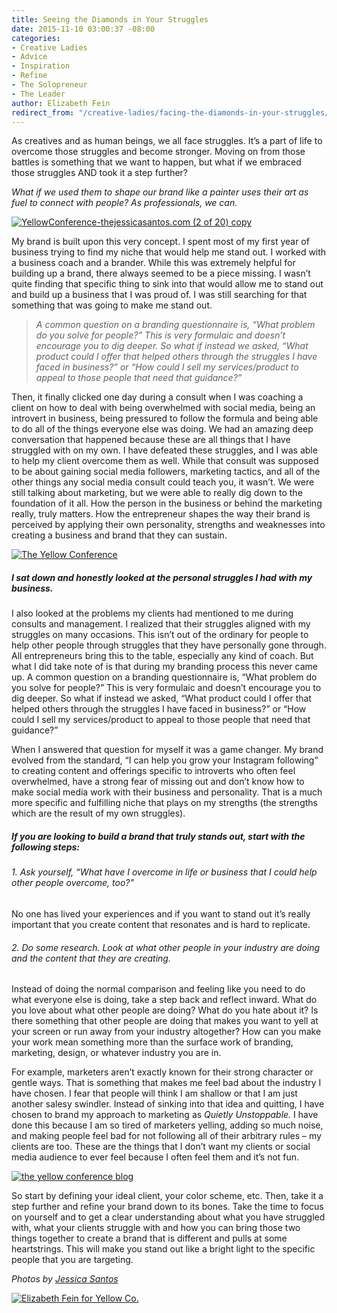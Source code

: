 ```yaml
---
title: Seeing the Diamonds in Your Struggles
date: 2015-11-10 03:00:37 -08:00
categories:
- Creative Ladies
- Advice
- Inspiration
- Refine
- The Solopreneur
- The Leader
author: Elizabeth Fein
redirect_from: "/creative-ladies/facing-the-diamonds-in-your-struggles/"
---
```


As creatives and as human beings, we all face struggles. It’s a part of life to overcome those struggles and become stronger. Moving on from those battles is something that we want to happen, but what if we embraced those struggles AND took it a step further?

_What if we used them to shape our brand like a painter uses their art as fuel to connect with people? As professionals, we can._

[![YellowConference-thejessicasantos.com (2 of 20) copy](https://yellow-blog-images.imgix.net/2015/11/YellowConference-thejessicasantos.com-2-of-20-copy.jpg)](https://yellow-blog-images.imgix.net/2015/11/YellowConference-thejessicasantos.com-2-of-20-copy.jpg)

My brand is built upon this very concept. I spent most of my first year of business trying to find my niche that would help me stand out. I worked with a business coach and a brander. While this was extremely helpful for building up a brand, there always seemed to be a piece missing. I wasn’t quite finding that specific thing to sink into that would allow me to stand out and build up a business that I was proud of. I was still searching for that something that was going to make me stand out.

> _A common question on a branding questionnaire is, “What problem do you solve for people?” This is very formulaic and doesn’t encourage you to dig deeper. So what if instead we asked, “What product could I offer that helped others through the struggles I have faced in business?” or “How could I sell my services/product to appeal to those people that need that guidance?”_

Then, it finally clicked one day during a consult when I was coaching a client on how to deal with being overwhelmed with social media, being an introvert in business, being pressured to follow the formula and being able to do all of the things everyone else was doing. We had an amazing deep conversation that happened because these are all things that I have struggled with on my own. I have defeated these struggles, and I was able to help my client overcome them as well. While that consult was supposed to be about gaining social media followers, marketing tactics, and all of the other things any social media consult could teach you, it wasn’t. We were still talking about marketing, but we were able to really dig down to the foundation of it all. How the person in the business or behind the marketing really, truly matters. How the entrepreneur shapes the way their brand is perceived by applying their own personality, strengths and weaknesses into creating a business and brand that they can sustain.

[![The Yellow Conference](https://yellow-blog-images.imgix.net/2015/10/YellowConference-thejessicasantos.com-6-of-20.jpg)](https://yellow-blog-images.imgix.net/2015/10/YellowConference-thejessicasantos.com-6-of-20.jpg)

##### I sat down and honestly looked at the personal struggles I had with my business.

I also looked at the problems my clients had mentioned to me during consults and management. I realized that their struggles aligned with my struggles on many occasions. This isn’t out of the ordinary for people to help other people through struggles that they have personally gone through. All entrepreneurs bring this to the table, especially any kind of coach. But what I did take note of is that during my branding process this never came up. A common question on a branding questionnaire is, “What problem do you solve for people?” This is very formulaic and doesn’t encourage you to dig deeper. So what if instead we asked, “What product could I offer that helped others through the struggles I have faced in business?” or “How could I sell my services/product to appeal to those people that need that guidance?”

When I answered that question for myself it was a game changer. My brand evolved from the standard, “I can help you grow your Instagram following” to creating content and offerings specific to introverts who often feel overwhelmed, have a strong fear of missing out and don’t know how to make social media work with their business and personality. That is a much more specific and fulfilling niche that plays on my strengths (the strengths which are the result of my own struggles).

##### If you are looking to build a brand that truly stands out, start with the following steps:

###### 1\. Ask yourself, “What have I overcome in life or business that I could help other people overcome, too?”

No one has lived your experiences and if you want to stand out it’s really important that you create content that resonates and is hard to replicate.

###### 2\. Do some research. Look at what other people in your industry are doing and the content that they are creating.

Instead of doing the normal comparison and feeling like you need to do what everyone else is doing, take a step back and reflect inward. What do you love about what other people are doing? What do you hate about it? Is there something that other people are doing that makes you want to yell at your screen or run away from your industry altogether? How can you make your work mean something more than the surface work of branding, marketing, design, or whatever industry you are in.

For example, marketers aren’t exactly known for their strong character or gentle ways. That is something that makes me feel bad about the industry I have chosen. I fear that people will think I am shallow or that I am just another salesy swindler. Instead of sinking into that idea and quitting, I have chosen to brand my approach to marketing as _Quietly Unstoppable._ I have done this because I am so tired of marketers yelling, adding so much noise, and making people feel bad for not following all of their arbitrary rules – my clients are too. These are the things that I don’t want my clients or social media audience to ever feel because I often feel them and it’s not fun.

[![the yellow conference blog](https://yellow-blog-images.imgix.net/2015/10/YellowConference-thejessicasantos.com-11-of-20.jpg)](https://yellow-blog-images.imgix.net/2015/10/YellowConference-thejessicasantos.com-11-of-20.jpg)

So start by defining your ideal client, your color scheme, etc. Then, take it a step further and refine your brand down to its bones. Take the time to focus on yourself and to get a clear understanding about what you have struggled with, what your clients struggle with and how you can bring those two things together to create a brand that is different and pulls at some heartstrings. This will make you stand out like a bright light to the specific people that you are targeting.

_Photos by [Jessica Santos](http://www.thejessicasantos.com/)_

[![Elizabeth Fein for Yellow Co. ](https://yellow-blog-images.imgix.net/2015/08/EFeinbio.jpg)](http://www.iteratesocial.com/)
